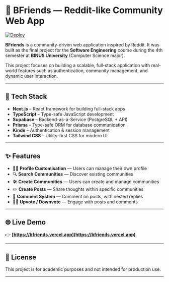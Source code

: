 # 🧠 BFriends — Reddit-like Community Web App

[![Deploy](https://img.shields.io/badge/Live%20Demo-bfriends.vercel.app-0da37f?style=for-the-badge&logo=vercel)](https://bfriends.vercel.app)

**BFriends** is a community-driven web application inspired by Reddit. It was built as the final project for the **Software Engineering** course during the 4th semester at **BINUS University** (Computer Science major).

This project focuses on building a scalable, full-stack application with real-world features such as authentication, community management, and dynamic user interaction.

---

## 🚀 Tech Stack

- **Next.js** – React framework for building full-stack apps  
- **TypeScript** – Type-safe JavaScript development  
- **Supabase** – Backend-as-a-Service (PostgreSQL + API)  
- **Prisma** – Type-safe ORM for database communication  
- **Kinde** – Authentication & session management  
- **Tailwind CSS** – Utility-first CSS for modern UI

---

## ✨ Features

- 🧑‍🎨 **Profile Customisation** — Users can manage their own profile  
- 🔍 **Search Communities** — Discover existing communities  
- 🛠️ **Create Communities** — Users can create and manage communities  
- ✏️ **Create Posts** — Share thoughts within specific communities  
- 💬 **Comment System** — Comment on posts, with nested replies  
- 🔼🔽 **Upvote / Downvote** — Engage with posts and comments

---

## 🌐 Live Demo

👉 **[https://bfriends.vercel.app](https://bfriends.vercel.app)**

---

## 📄 License

This project is for academic purposes and not intended for production use.

---

